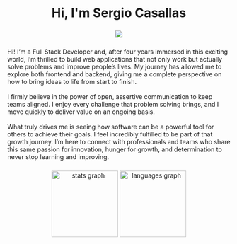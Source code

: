 <h1 align="center">Hi, I'm Sergio Casallas</h1>

###

<div align="center">
  <img src="https://visitor-badge.laobi.icu/badge?page_id=sergiocasallas.sergiocasallas&left_color=purple"  />
</div>

###

<p align="left">Hi! I’m a Full Stack Developer and, after four years immersed in this exciting world, I’m thrilled to build web applications that not only work but actually solve problems and improve people’s lives. My journey has allowed me to explore both frontend and backend, giving me a complete perspective on how to bring ideas to life from start to finish.<br><br>I firmly believe in the power of open, assertive communication to keep teams aligned. I enjoy every challenge that problem solving brings, and I move quickly to deliver value on an ongoing basis.<br><br>What truly drives me is seeing how software can be a powerful tool for others to achieve their goals. I feel incredibly fulfilled to be part of that growth journey. I’m here to connect with professionals and teams who share this same passion for innovation, hunger for growth, and determination to never stop learning and improving.</p>

###

<div align="center">
  <img src="https://github-readme-stats.vercel.app/api?username=sergiocasallas&hide_title=false&hide_rank=false&show_icons=true&include_all_commits=true&count_private=true&disable_animations=false&theme=dracula&locale=en&hide_border=false&order=1" height="150" alt="stats graph"  />
  <img src="https://github-readme-stats.vercel.app/api/top-langs?username=sergiocasallas&locale=en&hide_title=false&layout=compact&card_width=320&langs_count=5&theme=dracula&hide_border=false&order=2" height="150" alt="languages graph"  />
</div>

###
